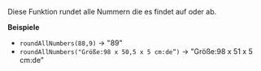 Diese Funktion rundet alle Nummern die es findet auf oder ab.

**Beispiele**

- `roundAllNumbers(88,9)` &#8594; "89"
- `roundAllNumbers("Größe:98 x 50,5 x 5 cm:de”)` &#8594; "Größe:98 x 51 x 5 cm:de”

